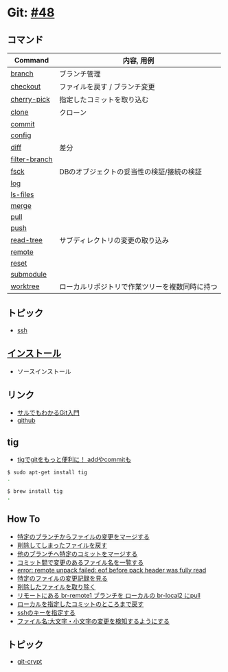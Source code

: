 # Git: [#48](https://github.com/hdknr/scriptogr.am/issues/48)

## コマンド

| Command                              | 内容, 用例                 |
| ------------------------------------ | ------------------------ |
| [branch](git.branch.md)              | ブランチ管理              |
| [checkout](git.checkout.md)          | ファイルを戻す /  ブランチ変更   |
| [cherry-pick](git.cherry-pick.md)    | 指定したコミットを取り込む   |
| [clone](git.clone.md)                | クローン                  |
| [commit](git.commit.md)              |   |
| [config](git.config.md)              |   |
| [diff](git.diff.md)                  | 差分 |
| [filter-branch](git.filter-branch.md)   |                       |
| [fsck](git.fsck.md)                   | DBのオブジェクトの妥当性の検証/接続の検証 |
| [log](git.log.md)                     |   |
| [ls-files](git.ls-files.md)           |   | 
| [merge](git.merge.md)                  | |
| [pull](git.pull.md)                   | |
| [push](git.push.md)                    | |
| [read-tree](git.read-tree.md)          | サブディレクトリの変更の取り込み |
| [remote](git.remote.md)                | |
| [reset](git.reset.md)                  | |
| [submodule](git.submodule.md)           | |
| [worktree](git.worktree.md)           | ローカルリポジトリで作業ツリーを複数同時に持つ|

## トピック

- [ssh](git.ssh.md)

## [インストール](git.install.md)

- ソースインストール

## リンク

- [サルでもわかるGit入門](http://www.backlog.jp/git-guide/)
- [github](git.github.md)

## tig

- [tigでgitをもっと便利に！ addやcommitも](http://qiita.com/suino/items/b0dae7e00bd7165f79ea)

~~~bash
$ sudo apt-get install tig
.
~~~~

~~~bash
$ brew install tig
.
~~~

## How To

- [特定のブランチからファイルの変更をマージする](git.checkout.md)
- [削除してしまったファイルを戻す](git.checkout.md)
- [他のブランチへ特定のコミットをマージする](git.cherry-pick.md)
- [コミット間で変更のあるファイル名を一覧する](git.diff.md)
- [error: remote unpack failed: eof before pack header was fully read](git.fsck.md)
- [特定のファイルの変更記録を見る](git.log.md)
- [削除したファイルを取り除く](git.ls-files.md)
- [リモートにある br-remote1 ブランチを ローカルの br-local2 にpull](git.pull.md)
- [ローカルを指定したコミットのところまで戻す](git.reset.md)
- [sshのキーを指定する](git.ssh.md)
- [ファイル名:大文字・小文字の変更を検知するようにする](git.config.md)


## トピック

- [git-crypt](git-crypt.md)
